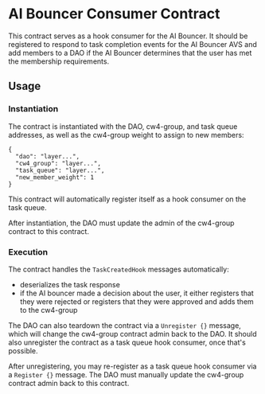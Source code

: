 # AI Bouncer Consumer Contract

This contract serves as a hook consumer for the AI Bouncer. It should be
registered to respond to task completion events for the AI Bouncer AVS and add
members to a DAO if the AI Bouncer determines that the user has met the
membership requirements.

## Usage

### Instantiation

The contract is instantiated with the DAO, cw4-group, and task queue addresses,
as well as the cw4-group weight to assign to new members:

```
{
  "dao": "layer...",
  "cw4_group": "layer...",
  "task_queue": "layer...",
  "new_member_weight": 1
}
```

This contract will automatically register itself as a hook consumer on the task
queue.

After instantiation, the DAO must update the admin of the cw4-group contract to
this contract.

### Execution

The contract handles the `TaskCreatedHook` messages automatically:

- deserializes the task response
- if the AI bouncer made a decision about the user, it either registers that
  they were rejected or registers that they were approved and adds them to the
  cw4-group

The DAO can also teardown the contract via a `Unregister {}` message, which will
change the cw4-group contract admin back to the DAO. It should also unregister
the contract as a task queue hook consumer, once that's possible.

After unregistering, you may re-register as a task queue hook consumer via a
`Register {}` message. The DAO must manually update the cw4-group contract admin
back to this contract.
